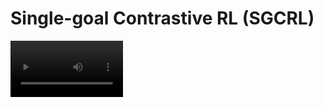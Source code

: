 # Single-goal Contrastive RL (SGCRL)
<video src='https://github.com/graliuce/sgcrl/blob/main/sawyer_bin.mp4' width=180/>
  
## Set up conda environment
**Set up conda:**
1. Load up anaconda: `module load anaconda3`
2. Clone the repository
3. Create an Anaconda environment: `conda create -n contrastive_rl python=3.9 -y`
4. Activate the environment: `conda activate contrastive_rl`

**Install package dependencies:**

1. Change library path: `export LD_LIBRARY_PATH={path to conda}/.conda/envs/contrastive_rl/lib/`
2. Install the requirements: `pip install -r requirements.txt --no-deps`
3. Download the mujoco binaries and place them in ~/.mujoco/ according to instructions in https://github.com/openai/mujoco-py. Run `export LD_LIBRARY_PATH=$LD_LIBRARY_PATH:{path to mujoco}/.mujoco/mujoco210/bin`
4. Reinstall strict versions for the following packages:
```
pip install dm-acme[jax,tf] 
pip install jax==0.4.10 jaxlib==0.4.10
pip install ml_dtypes==0.2.0
pip install dm-haiku==0.0.9
pip install gymnasium-robotics 
pip uninstall scipy; pip install scipy==1.12
pip install torch==2.1.2 scikit-learn pandas
```

**Potential errors and fixes:**
Cythonizing Error:

`fatal error: GL/glew.h: No such file or directory 4 | #include <GL/glew.h>`

Fix:
```
conda install -c conda-forge glew
conda install -c conda-forge mesalib
conda install -c menpo glfw3
pip install patchelf
```

Cythinizing Error:

`Cannot assign type 'void (const char *) except * nogil' to 'void (*)(const char *) noexcept nogil'`

Fix: `pip install "cython<3"`

**Running with GPU:**

To enable GPU running, run these three commands in a shell with gpu access. This essentially picks out a set of gpu backend infrastructures that is simultaneously supported by jax and the repository code. Note that this step may vary depending on the specifics of the computing environment.

```
module load cudatoolkit/11.3 cudnn/cuda-11.x/8.2.0
pip install optax==0.1.7
pip install --upgrade jax==0.4.7 jaxlib==0.4.7+cuda11.cudnn82 -f https://storage.googleapis.com/jax-releases/jax_cuda_releases.html
export LD_LIBRARY_PATH=$LD_LIBRARY_PATH:/usr/local/{path to cuda}/lib64
export LD_LIBRARY_PATH=$LD_LIBRARY_PATH:/usr/lib/nvidia
```

To run code, use
```
python lp_contrastive.py
```


## Useful flags
- `--env='{ENV_NAME}'`: Specifies the environment. Default environment is 'sawyer_bin'. Currently supported environments include 'sawyer_bin', 'sawyer_box', 'sawyer_peg', 'point_Spiral11x11'.
- `--alg='{ALG_NAME}'`: Specifies the algorithm. Default algorithm is 'contrastive_cpc'. Currently supported algorithms include 'contrastive_nce', 'contrastive_cpc', 'c_learning', 'nce+c_learning'.
- `--num_steps=12_000_000`: Specifies the maximum number of actor steps. 
- `--sample_goals`: Turning on this flag will make the agent collect data conditioned on goals uniformly sampled according to the environment.
(This behavior corresponds to that of the original Contrastive RL algorithm ([Eysenbach et. al, 2022](https://proceedings.neurips.cc/paper_files/paper/2022/hash/e7663e974c4ee7a2b475a4775201ce1f-Abstract-Conference.html)). 
- `--add_uid`: Randomly generates unique uid and saves checkpoints and logs inside of a directory with that uid as the name. 
